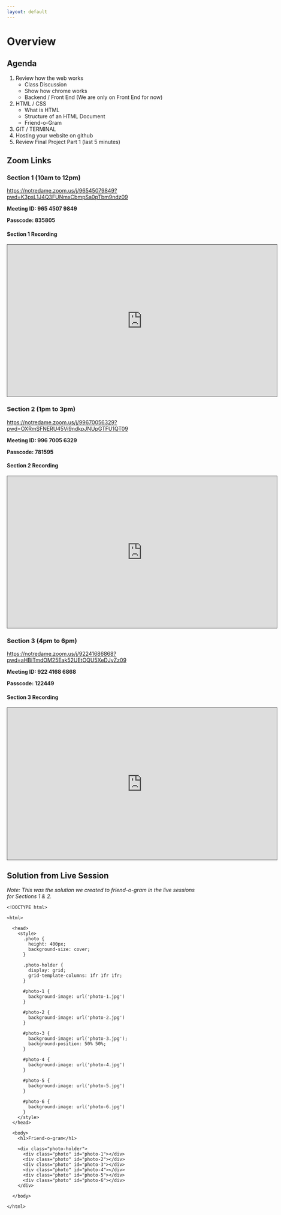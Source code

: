 ```yaml
---
layout: default
---
```


# Overview 

## Agenda
1. Review how the web works
    - Class Discussion
    - Show how chrome works
    - Backend / Front End (We are only on Front End for now)
2. HTML / CSS
    - What is HTML
    - Structure of an HTML Document
    - Friend-o-Gram
3. GIT / TERMINAL
4. Hosting your website on github
5. Review Final Project Part 1 (last 5 minutes)

## Zoom Links

### Section 1 (10am to 12pm)
<https://notredame.zoom.us/j/96545079849?pwd=K3psL1J4Q3FUNmxCbmpSa0pTbm9ndz09>

**Meeting ID: 965 4507 9849**

**Passcode: 835805**

#### Section 1 Recording
<iframe src="https://notredame.hosted.panopto.com/Panopto/Pages/Embed.aspx?id=4be9e211-cfcb-4e6d-b965-aca60125e4ac&autoplay=false&offerviewer=true&showtitle=true&showbrand=false&start=0&interactivity=all" height="405" width="720" style="border: 1px solid #464646;" allowfullscreen allow="autoplay"></iframe>

### Section 2 (1pm to 3pm) 
<https://notredame.zoom.us/j/99670056329?pwd=OXRmSFNERU45Vi9ndkpJNUpGTFU1QT09>

**Meeting ID: 996 7005 6329**

**Passcode: 781595**

#### Section 2 Recording
<iframe src="https://notredame.hosted.panopto.com/Panopto/Pages/Embed.aspx?id=38137cc1-1424-4f9f-b7a2-aca6014fb660&autoplay=false&offerviewer=true&showtitle=true&showbrand=false&start=0&interactivity=all" height="405" width="720" style="border: 1px solid #464646;" allowfullscreen allow="autoplay"></iframe>

### Section 3 (4pm to 6pm) 
<https://notredame.zoom.us/j/92241686868?pwd=aHBiTmdOM25Eak52UEtOQU5XeDJvZz09>

**Meeting ID: 922 4168 6868**

**Passcode: 122449**

#### Section 3 Recording
<iframe src="https://notredame.hosted.panopto.com/Panopto/Pages/Embed.aspx?id=91fdca17-a914-4c0d-ad04-aca6018b808e&autoplay=false&offerviewer=true&showtitle=true&showbrand=false&start=0&interactivity=all" height="405" width="720" style="border: 1px solid #464646;" allowfullscreen allow="autoplay"></iframe>

## Solution from Live Session

*Note: This was the solution we created to friend-o-gram in the live sessions for Sections 1 & 2.*

```
<!DOCTYPE html>

<html>

  <head>
    <style>
      .photo {
        height: 400px;
        background-size: cover;
      }

      .photo-holder {
        display: grid;
        grid-template-columns: 1fr 1fr 1fr;
      }

      #photo-1 {
        background-image: url('photo-1.jpg')
      }

      #photo-2 {
        background-image: url('photo-2.jpg')
      }

      #photo-3 {
        background-image: url('photo-3.jpg');
        background-position: 50% 50%;
      }

      #photo-4 {
        background-image: url('photo-4.jpg')
      }

      #photo-5 {
        background-image: url('photo-5.jpg')
      }

      #photo-6 {
        background-image: url('photo-6.jpg')
      }
    </style>
  </head>

  <body>
    <h1>Friend-o-gram</h1>

    <div class="photo-holder">
      <div class="photo" id="photo-1"></div>
      <div class="photo" id="photo-2"></div>
      <div class="photo" id="photo-3"></div>
      <div class="photo" id="photo-4"></div>
      <div class="photo" id="photo-5"></div>
      <div class="photo" id="photo-6"></div>
    </div>

  </body>

</html>
```